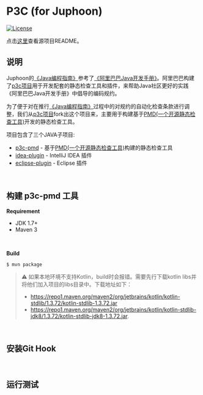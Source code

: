 # P3C (for Juphoon)

[![License](https://img.shields.io/badge/license-Apache%202-4EB1BA.svg)](https://www.apache.org/licenses/LICENSE-2.0.html)

点击[这里](https://github.com/Juphoon/p3c/blob/master/README.md)查看源项目README。


## 说明
Juphoon的[《Java编程指南》](https://juphoon.yuque.com/staff-upaale/rlxihh/zgggbf)参考了[《阿里巴巴Java开发手册》](https://github.com/alibaba/p3c/blob/master/Java%E5%BC%80%E5%8F%91%E6%89%8B%E5%86%8C%EF%BC%88%E5%B5%A9%E5%B1%B1%E7%89%88%EF%BC%89.pdf)。阿里巴巴构建了[p3c项目](https://github.com/alibaba/p3c)用于开发配套的静态检查工具和插件，来帮助Java社区更好的实践《阿里巴巴Java开发手册》中倡导的编码规约。

为了便于对在推行[《Java编程指南》](https://juphoon.yuque.com/staff-upaale/rlxihh/zgggbf)过程中的对规约的自动化检查条款进行调整，我们从[p3c项目](https://github.com/alibaba/p3c)fork出这个项目来，主要用于构建基于[PMD(一个开源静态检查工具)](https://github.com/pmd/pmd)开发的静态检查工具。


项目包含了三个JAVA子项目:
- [p3c-pmd](https://github.com/Juphoon/p3c/blob/master/p3c-pmd) - 基于[PMD(一个开源静态检查工具)](https://github.com/pmd/pmd)构建的静态检查工具
- [idea-plugin](https://github.com/Juphoon/p3c/blob/master/idea-plugin) - IntelliJ IDEA 插件
- [eclipse-plugin](https://github.com/Juphoon/p3c/blob/master/eclipse-plugin) - Eclipse 插件

<br>

## 构建 p3c-pmd 工具

**Requirement**
- JDK 1.7+
- Maven 3

<br>

**Build**

```
$ mvn package
```

> ⚠️ 
> 如果本地环境不支持Kotlin，build时会报错。需要先行下载kotlin libs并将他们加入项目的libs目录中。下载地址如下：
> - https://repo1.maven.org/maven2/org/jetbrains/kotlin/kotlin-stdlib/1.3.72/kotlin-stdlib-1.3.72.jar
> - https://repo1.maven.org/maven2/org/jetbrains/kotlin/kotlin-stdlib-jdk8/1.3.72/kotlin-stdlib-jdk8-1.3.72.jar.


<br>

## 安装Git Hook

<br>

## 运行测试
